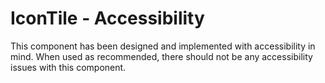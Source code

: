 # IconTile - Accessibility

This component has been designed and implemented with accessibility in mind. When used as recommended, there should not be any accessibility issues with this component.